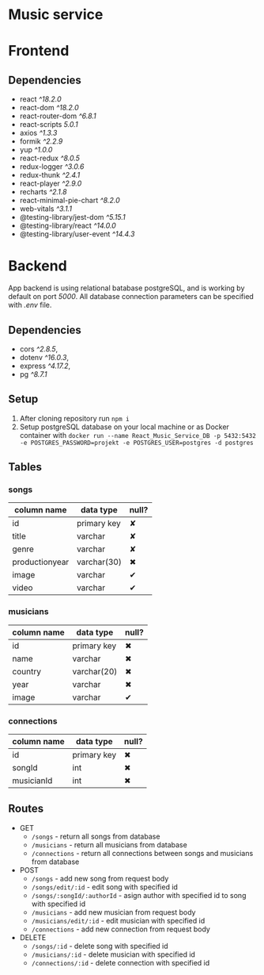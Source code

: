 # Music service


# Frontend
## Dependencies
- react *^18.2.0*
- react-dom *^18.2.0*
- react-router-dom *^6.8.1*
- react-scripts *5.0.1*
- axios *^1.3.3*
- formik *^2.2.9*
- yup *^1.0.0*
- react-redux *^8.0.5*
- redux-logger *^3.0.6*
- redux-thunk *^2.4.1*
- react-player *^2.9.0*
- recharts *^2.1.8*
- react-minimal-pie-chart *^8.2.0*
- web-vitals *^3.1.1*
- @testing-library/jest-dom *^5.15.1*
- @testing-library/react *^14.0.0*
- @testing-library/user-event   *^14.4.3*

# Backend
App backend is using relational batabase postgreSQL, and is working by default on port *5000*. All database connection parameters can be specified with *.env* file.

## Dependencies
- cors *^2.8.5*,
- dotenv *^16.0.3*,
- express *^4.17.2*,
- pg *^8.7.1*

## Setup
1. After cloning repository run `npm i`
2. Setup postgreSQL database on your local machine or as Docker container with `docker run --name React_Music_Service_DB -p 5432:5432 -e POSTGRES_PASSWORD=projekt -e POSTGRES_USER=postgres -d postgres`

## Tables
### **songs**
column name | data type | null?
--- | --- | ---
id  | primary key | ✘
title | varchar | ✘
genre | varchar | ✘
productionyear | varchar(30) | ✖
image | varchar | ✔
video | varchar | ✔

### **musicians**
column name | data type | null?
--- | --- | ---
id  | primary key | ✖
name | varchar | ✖
country | varchar(20) | ✖
year | varchar | ✖
image | varchar | ✔

### **connections**
column name | data type | null?
--- | --- | ---
id  | primary key | ✖
songId | int | ✖
musicianId | int | ✖

## Routes
- GET
  - `/songs` - return all songs from database
  - `/musicians` - return all musicians from database
  - `/connections` - return all connections between songs and musicians from database
- POST
  - `/songs` - add new song from request body
  - `/songs/edit/:id` - edit song with specified id
  - `/songs/:songId/:authorId` - asign author with specified id to song with specified id
  - `/musicians` - add new musician from request body
  - `/musicians/edit/:id` - edit musician with specified id
  - `/connections` - add new connection from request body
- DELETE
  - `/songs/:id` - delete song with specified id
  - `/musicians/:id` - delete musician with specified id
  - `/connections/:id` - delete connection with specified id